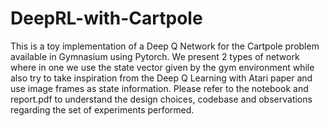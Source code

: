 # DeepRL-with-Cartpole
This is a toy implementation of a Deep Q Network for the Cartpole problem available in Gymnasium using Pytorch. We present 2 types of network where in one we use the state vector given by the gym environment while also try to take inspiration from the Deep Q Learning with Atari paper and use image frames as state information. Please refer to the notebook and report.pdf to understand the design choices, codebase and observations regarding the set of experiments performed. 
